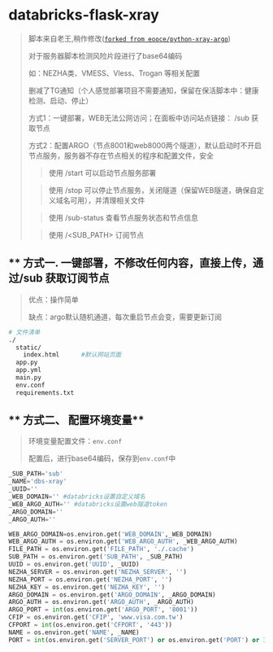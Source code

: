 # databricks-flask-xray
> 脚本来自老王,稍作修改([`forked from eooce/python-xray-argo`](https://github.com/eooce/python-xray-argo))
> 
> 对于服务器脚本检测风险片段进行了base64编码
> 
> 如：NEZHA类、VMESS、Vless、Trogan 等相关配置
>
> 删减了TG通知（个人感觉部署项目不需要通知，保留在保活脚本中：健康检测、启动、停止）
>
> 方式1：一键部署，WEB无法公网访问；在面板中访问站点链接： /sub 获取节点
>
> 方式2：配置ARGO（节点8001和web8000两个隧道），默认启动时不开启节点服务，服务器不存在节点相关的程序和配置文件，安全
>
>>使用 /start 可以启动节点服务部署
>
>>使用 /stop 可以停止节点服务，关闭隧道（保留WEB隧道，确保自定义域名可用），并清理相关文件
>
>>使用 /sub-status 查看节点服务状态和节点信息
>
>>使用 /<SUB_PATH> 订阅节点

## ** 方式一. 一键部署，不修改任何内容，直接上传，通过/sub 获取订阅节点
> 优点：操作简单
> 
> 缺点：argo默认随机通道，每次重启节点会变，需要更新订阅
```bash
# 文件清单
./
  static/
    index.html      #默认网站页面
  app.py
  app.yml
  main.py
  env.conf
  requirements.txt
```

## ** 方式二、 配置环境变量**
> 环境变量配置文件：`env.conf`
>
> 配置后，进行base64编码，保存到`env.conf`中
```python
_SUB_PATH='sub'
_NAME='dbs-xray'
_UUID=''
_WEB_DOMAIN='' #databricks设置自定义域名
_WEB_ARGO_AUTH='' #databricks设置web隧道token
_ARGO_DOMAIN='' 
_ARGO_AUTH=''

WEB_ARGO_DOMAIN=os.environ.get('WEB_DOMAIN',_WEB_DOMAIN)
WEB_ARGO_AUTH = os.environ.get('WEB_ARGO_AUTH', _WEB_ARGO_AUTH)
FILE_PATH = os.environ.get('FILE_PATH', './.cache')    
SUB_PATH = os.environ.get('SUB_PATH', _SUB_PATH)           
UUID = os.environ.get('UUID', _UUID)  
NEZHA_SERVER = os.environ.get('NEZHA_SERVER', '')      
NEZHA_PORT = os.environ.get('NEZHA_PORT', '')          
NEZHA_KEY = os.environ.get('NEZHA_KEY', '')            
ARGO_DOMAIN = os.environ.get('ARGO_DOMAIN', _ARGO_DOMAIN)        
ARGO_AUTH = os.environ.get('ARGO_AUTH', _ARGO_AUTH)            
ARGO_PORT = int(os.environ.get('ARGO_PORT', '8001'))   
CFIP = os.environ.get('CFIP', 'www.visa.com.tw')       
CFPORT = int(os.environ.get('CFPORT', '443'))          
NAME = os.environ.get('NAME', _NAME)                   
PORT = int(os.environ.get('SERVER_PORT') or os.environ.get('PORT') or 3000)
```
